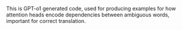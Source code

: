 This is GPT-o1 generated code, used for producing examples for how attention heads encode dependencies between ambiguous words, important for correct translation.
